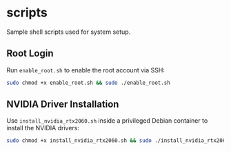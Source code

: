 # scripts

Sample shell scripts used for system setup.

## Root Login

Run `enable_root.sh` to enable the root account via SSH:

```bash
sudo chmod +x enable_root.sh && sudo ./enable_root.sh
```

## NVIDIA Driver Installation

Use `install_nvidia_rtx2060.sh` inside a privileged Debian container to install the NVIDIA drivers:

```bash
sudo chmod +x install_nvidia_rtx2060.sh && sudo ./install_nvidia_rtx2060.sh
```

